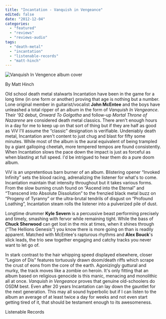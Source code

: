 ```yaml
---
title: "Incantation - Vanquish in Vengeance"
edited: false
date: "2012-12-04"
categories:
  - "featured"
  - "reviews"
  - "reviews-audio"
tags:
  - "death-metal"
  - "incantation"
  - "listenable-records"
  - "matt-hinch"
---
```


![Vanquish In Vengence album cover](http://www.hellbound.ca/wp-content/uploads/2012/12/VanquishInVengence-new.jpg "Vanquish In Vengence")

By Matt Hinch

Old school death metal stalwarts Incantation have been in the game for a long time (in one form or another) proving that age is nothing but a number. Lone original member in guitarist/vocalist **John McEntee** and the boys have unleashed a total ripper of an album in the form of _Vanquish In Vengeance_. Their '92 debut, _Onward To Golgotha_ and follow-up _Mortal Throne of Nazarene_ are considered death metal classics. There aren't enough hours in a day for me to keep up on that sort of thing but if they are half as good as ViV I'll assume the “classic” designation is verifiable. Undeniably death metal, Incantation aren't content to just chug and blast for fifty some minutes. While most of the album is the aural equivalent of being trampled by a giant galloping cheetah, more tempered tempos are found consistently. When Incantation slows the pace down the impact is just as forceful as when blasting at full speed. I'd be intrigued to hear them do a pure doom album.

ViV is an unpretentious barn burner of an album. Blistering opener “Invoked Infinity” sets the blood racing, adrenalizing the listener for what's to come. Incantation maintain that intensity throughout but it takes various forms. From the slow burning crush found on “Ascend into the Eternal” and “Transcend into Absolute Dissolution” to the frenzied black metal buzz on “Progeny of Tyranny” or the ultra-brutal tendrils of disgust on “Profound Loathing”, Incantation steam rolls the listener into a pulverized pile of dust.

Longtime drummer **Kyle Severn** is a percussive beast performing precisely and timely, smashing with fervor while remaining tight. While the bass of **Chuck Sherwood** can get lost in the mix at times, when it shines through (“The Hellions Genesis”) you know there is more going on than is readily apparent. Matched with McEntee's rapturous rhythms and **Alex Bouck**'s slick leads, the trio sew together engaging and catchy tracks you never want to let go of.

In stark contrast to the hair whipping speed displayed elsewhere, closer “Legion of Dis” features tortuously drawn doom/death riffs which scrape the crust of eons from the core of the earth. Agonizingly guttural and murky, the track moves like a zombie on heroin. It's only fitting that an album based on religious genocide is this manic, menacing and monolithic all at once. _Vanquish in Vengeance_ proves that genuine old-schoolers do OSDM best. Even after 20 years Incantation can lay down the gauntlet for the next generation. This may all sound hyperbolic but if I can listen to the album an average of at least twice a day for weeks and not even start getting tired of it, that should be testament enough to its awesomeness.

Listenable Records
